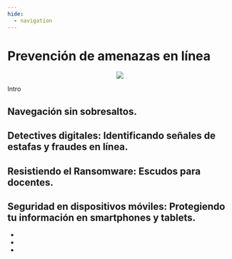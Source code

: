 ```yaml
---
hide:
  - navigation
---
```


# Prevención de amenazas en línea

<p align="center">
  <img src="../assets/bloque2.png">
</p>

Intro


## Navegación sin sobresaltos.

## Detectives digitales: Identificando señales de estafas y fraudes en línea.

## Resistiendo el Ransomware: Escudos para docentes.

## Seguridad en dispositivos móviles: Protegiendo tu información en smartphones y tablets.

* []()
* []()
* []()



